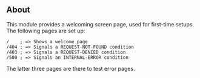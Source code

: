 ## About
This module provides a welcoming screen page, used for first-time setups. The following pages are set up:

```
/    ; => Shows a welcome page
/404 ; => Signals a REQUEST-NOT-FOUND condition
/403 ; => Signals a REQUEST-DENIED condition
/500 ; => Signals an INTERNAL-ERROR condition
```

The latter three pages are there to test error pages.
